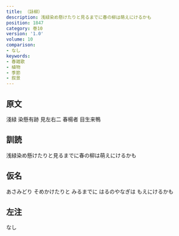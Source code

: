 ```yaml
---
title: （詠柳）
description: 浅緑染め懸けたりと見るまでに春の柳は萌えにけるかも
position: 1847
category: 巻10
version: '1.0'
volume: 10
comparison:
- なし
keywords:
- 春雑歌
- 植物
- 季節
- 叙景
---
```


## 原文

淺緑 染懸有跡 見左右二 春楊者 目生来鴨

## 訓読

浅緑染め懸けたりと見るまでに春の柳は萌えにけるかも

## 仮名

あさみどり そめかけたりと みるまでに はるのやなぎは もえにけるかも

## 左注

なし
